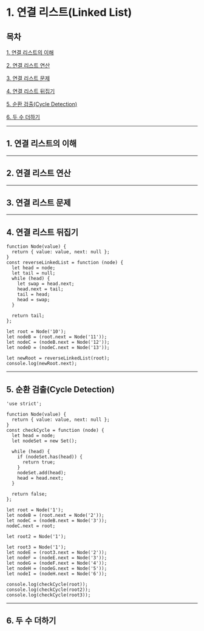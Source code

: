 # 1. 연결 리스트(Linked List)

## 목차

[1. 연결 리스트의 이해](#1)

[2. 연결 리스트 연산](#2)

[3. 연결 리스트 문제](#3)

[4. 연결 리스트 뒤집기](#4)

[5. 순환 검출(Cycle Detection)](#5)

[6. 두 수 더하기](#6)

---

## 1. 연결 리스트의 이해<a id="1"></a>

---

## 2. 연결 리스트 연산<a id="2"></a>

---

## 3. 연결 리스트 문제<a id="3"></a>

---

## 4. 연결 리스트 뒤집기<a id="4"></a>

```
function Node(value) {
  return { value: value, next: null };
}
const reverseLinkedList = function (node) {
  let head = node;
  let tail = null;
  while (head) {
    let swap = head.next;
    head.next = tail;
    tail = head;
    head = swap;
  }

  return tail;
};

let root = Node('10');
let nodeB = (root.next = Node('11'));
let nodeC = (nodeB.next = Node('12'));
let nodeD = (nodeC.next = Node('13'));

let newRoot = reverseLinkedList(root);
console.log(newRoot.next);

```

---

## 5. 순환 검출(Cycle Detection)<a id="5"></a>

```
'use strict';

function Node(value) {
  return { value: value, next: null };
}
const checkCycle = function (node) {
  let head = node;
  let nodeSet = new Set();

  while (head) {
    if (nodeSet.has(head)) {
      return true;
    }
    nodeSet.add(head);
    head = head.next;
  }

  return false;
};

let root = Node('1');
let nodeB = (root.next = Node('2'));
let nodeC = (nodeB.next = Node('3'));
nodeC.next = root;

let root2 = Node('1');

let root3 = Node('1');
let nodeE = (root3.next = Node('2'));
let nodeF = (nodeE.next = Node('3'));
let nodeG = (nodeF.next = Node('4'));
let nodeH = (nodeG.next = Node('5'));
let nodeI = (nodeH.next = Node('6'));

console.log(checkCycle(root));
console.log(checkCycle(root2));
console.log(checkCycle(root3));

```

---

## 6. 두 수 더하기<a id="6"></a>
